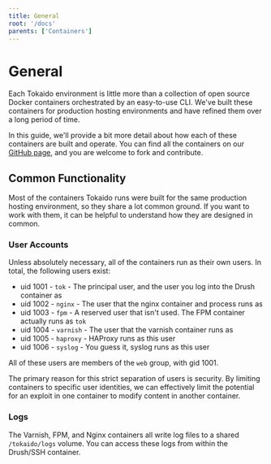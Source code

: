 ```yaml
---
title: General
root: '/docs'
parents: ['Containers']
---
```


# General

Each Tokaido environment is little more than a collection of open source Docker containers orchestrated by an easy-to-use CLI. We've built these containers for production hosting environments and have refined them over a long period of time.

In this guide, we'll provide a bit more detail about how each of these containers are built and operate. You can find all the containers on our [GitHub page](https://github.com/tokaido-io/), and you are welcome to fork and contribute.

## Common Functionality

Most of the containers Tokaido runs were built for the same production hosting environment, so they share a lot common ground. If you want to work with them, it can be helpful to understand how they are designed in common.

### User Accounts

Unless absolutely necessary, all of the containers run as their own users. In total, the following users exist:

- uid 1001 - `tok` - The principal user, and the user you log into the Drush container as
- uid 1002 - `nginx` - The user that the nginx container and process runs as
- uid 1003 - `fpm` - A reserved user that isn't used. The FPM container actually runs as `tok`
- uid 1004 - `varnish` - The user that the varnish container runs as
- uid 1005 - `haproxy` - HAProxy runs as this user
- uid 1006 - `syslog` - You guess it, syslog runs as this user

All of these users are members of the `web` group, with gid 1001.

The primary reason for this strict separation of users is security. By limiting containers to specific user identities, we can effectively limit the potential for an exploit in one container to modify content in another container.

### Logs

The Varnish, FPM, and Nginx containers all write log files to a shared `/tokaido/logs` volume. You can access these logs from within the Drush/SSH container.

